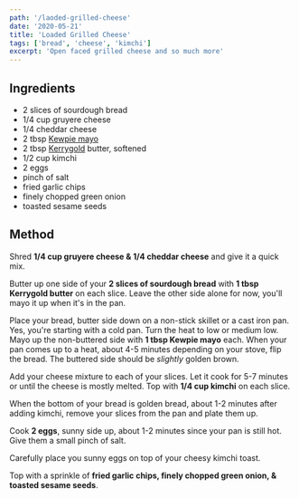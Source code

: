 ```yaml
---
path: '/laoded-grilled-cheese'
date: '2020-05-21'
title: 'Loaded Grilled Cheese'
tags: ['bread', 'cheese', 'kimchi']
excerpt: 'Open faced grilled cheese and so much more'
---
```


## Ingredients

- 2 slices of sourdough bread
- 1/4 cup gruyere cheese
- 1/4 cheddar cheese
- 2 tbsp [Kewpie mayo](https://www.kewpieshop.com/products/kewpie-mayonnaise-asian)
- 2 tbsp [Kerrygold](https://www.kerrygoldusa.com/products/salted-butter/) butter, softened
- 1/2 cup kimchi
- 2 eggs
- pinch of salt
- fried garlic chips
- finely chopped green onion
- toasted sesame seeds

## Method

Shred **1/4 cup gruyere cheese & 1/4 cheddar cheese** and give it a quick mix.

Butter up one side of your **2 slices of sourdough bread** with **1 tbsp Kerrygold butter** on each slice. Leave the other side alone for now, you'll mayo it up when it's in the pan.

Place your bread, butter side down on a non-stick skillet or a cast iron pan. Yes, you're starting with a cold pan. Turn the heat to low or medium low. Mayo up the non-buttered side with **1 tbsp Kewpie mayo** each. When your pan comes up to a heat, about 4-5 minutes depending on your stove, flip the bread. The buttered side should be _slightly_ golden brown.

Add your cheese mixture to each of your slices. Let it cook for 5-7 minutes or until the cheese is mostly melted. Top with **1/4 cup kimchi** on each slice.

When the bottom of your bread is golden bread, about 1-2 minutes after adding kimchi, remove your slices from the pan and plate them up.

Cook **2 eggs**, sunny side up, about 1-2 minutes since your pan is still hot. Give them a small pinch of salt.

Carefully place you sunny eggs on top of your cheesy kimchi toast.

Top with a sprinkle of **fried garlic chips, finely chopped green onion, & toasted sesame seeds**.
